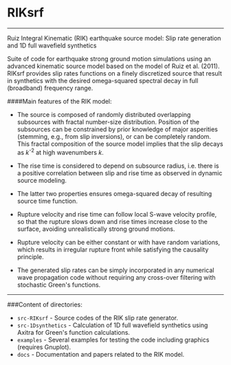 # RIKsrf
-----------
Ruiz Integral Kinematic (RIK) earthquake source model: Slip rate generation and 1D full wavefield synthetics

Suite of code for earthquake strong ground motion simulations using an advanced kinematic source model based on the model of Ruiz et al. (2011). RIKsrf provides slip rates functions on a finely discretized source that result in synthetics with the desired
omega-squared spectral decay in full (broadband) frequency range.

####Main features of the RIK model:

- The source is composed of randomly distributed overlapping subsources with fractal number-size distribution.
Position of the subsources can be constrained by prior knowledge of major asperities
(stemming, e.g., from slip inversions), or can be completely random. This fractal composition of the source model implies that the slip decays as *k*<sup>-2</sup> at high wavenumbers *k*.

- The rise time is considered to depend on subsource radius, i.e. there is a positive correlation between slip and rise time
as observed in dynamic source modeling.

- The latter two properties ensures omega-squared decay of resulting source time function. 

- Rupture velocity and rise time can follow local S-wave velocity profile, so that the rupture slows down and rise times increase close to the surface, avoiding unrealistically strong ground motions.

- Rupture velocity can be either constant or with have random variations, which results in irregular rupture front while satisfying the
causality principle.

- The generated slip rates can be simply incorporated in any numerical wave propagation code without requiring any cross-over filtering with stochastic Green's functions.

------------

###Content of directories:
 - `src-RIKsrf` - Source codes of the RIK slip rate generator.
 - `src-1Dsynthetics` - Calculation of 1D full wavefield synthetics using Axitra for Green's function calculations.
 - `examples` - Several examples for testing the code including graphics (requires Gnuplot).
 - `docs` - Documentation and papers related to the RIK model.
